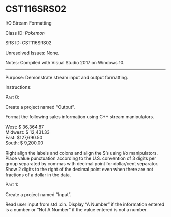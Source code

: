 # CST116SRS02
I/O Stream Formatting


Class ID: *Pokemon*

SRS ID: CST116SRS02

Unresolved Issues:  None. 

Notes: Compiled with Visual Studio 2017 on Windows 10. 

---

Purpose: Demonstrate stream input and output formatting. 

Instructions: 

Part 0:  

Create a project named “Output”.

Format the following sales information using C++ stream manipulators. 

   West: $ 36,364.87  
Midwest: $ 12,431.33  
   East: $127,690.50  
  South: $  9,200.00  

Right align the labels and colons and align the $’s using i/o manipulators. Place value punctuation according to the U.S. convention of 3 digits per group separated by commas with decimal point for dollar/cent separator. Show 2 digits to the right of the decimal point even when there are not fractions of a dollar in the data.  

Part 1:  

Create a project named “Input”.  

Read user input from std::cin. Display “A Number” if the information entered is a number or “Not A Number” if the value entered is not a number.  
